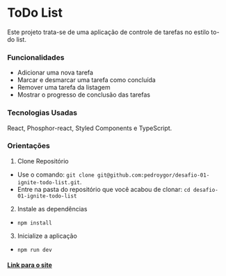 # ToDo List

Este projeto trata-se de uma aplicação de controle de tarefas no estilo to-do list.

### Funcionalidades

- Adicionar uma nova tarefa
- Marcar e desmarcar uma tarefa como concluída
- Remover uma tarefa da listagem
- Mostrar o progresso de conclusão das tarefas

### Tecnologias Usadas

React, Phosphor-react, Styled Components e TypeScript.

### Orientações

1. Clone Repositório

- Use o comando: `git clone git@github.com:pedroygor/desafio-01-ignite-todo-list.git`.
- Entre na pasta do repositório que você acabou de clonar: `cd desafio-01-ignite-todo-list`

2. Instale as dependências

- `npm install`

3. Inicialize a aplicação

- `npm run dev`

#### [Link para o site](https://pedroygor-todo.netlify.app/)
